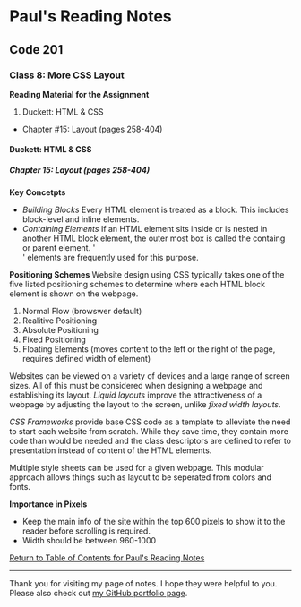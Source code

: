 # Paul's Reading Notes

## Code 201

### Class 8: More CSS Layout

**Reading Material for the Assignment**
1. Duckett: HTML & CSS
- Chapter #15: Layout (pages 258-404)




#### Duckett: HTML & CSS

##### Chapter 15: Layout (pages 258-404)

**Key Concetpts**
- *Building Blocks* Every HTML element is treated as a block.  This includes block-level and inline elements.
- *Containing Elements* If an HTML element sits inside or is nested in another HTML block element, the outer most box is called the containg or parent element.  '<div>' elements are frequently used for this purpose.

**Positioning Schemes**
Website design using CSS typically takes one of the five listed positioning schemes to determine where each HTML block element is shown on the webpage.
1. Normal Flow (browswer default)
1. Realitive Positioning
1. Absolute Positioning
1. Fixed Positioning
1. Floating Elements (moves content to the left or the right of the page, requires defined width of element)

Websites can be viewed on a variety of devices and a large range of screen sizes.  All of this must be considered when designing a webpage and establishing its layout.  *Liquid layouts* improve the attractiveness of a webpage by adjusting the layout to the screen, unlike *fixed width layouts*.

*CSS Frameworks* provide base CSS code as a template to alleviate the need to start each website from scratch.  While they save time, they contain more code than would be needed and the class descriptors are defined to refer to presentation instead of content of the HTML elements.

Multiple style sheets can be used for a given webpage.  This modular approach allows things such as layout to be seperated from colors and fonts.

**Importance in Pixels**
- Keep the main info of the site within the top 600 pixels to show it to the reader before scrolling is required.
- Width should be between 960-1000



[Return to Table of Contents for Paul's Reading Notes](https://paul-leonard.github.io/reading-notes/ "Go back to find more notes!")



---



Thank you for visiting my page of notes.  I hope they were helpful to you.  Please also check out [my GitHub portfolio page](https://github.com/paul-leonard "Paul's GitHub Portfolio").